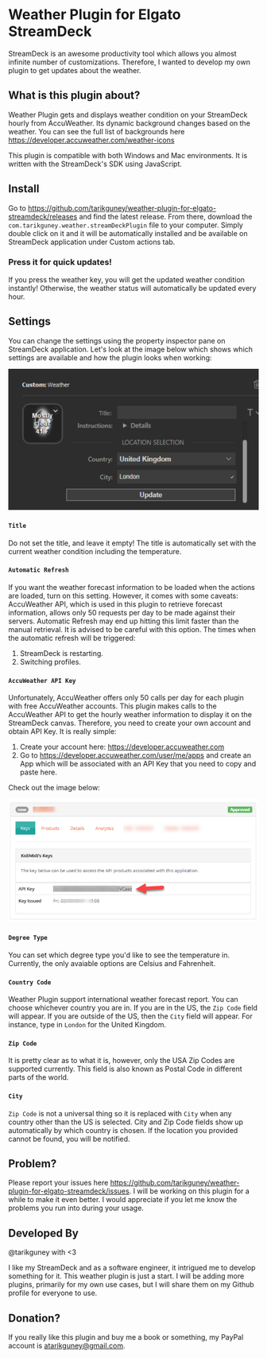 # Weather Plugin for Elgato StreamDeck

StreamDeck is an awesome productivity tool which allows you almost infinite number of customizations. Therefore, I wanted to develop my own plugin to get updates about the weather.

## What is this plugin about?

Weather Plugin gets and displays weather condition on your StreamDeck hourly from AccuWeather. Its dynamic background changes based on the weather. You can see the full list of backgrounds here https://developer.accuweather.com/weather-icons

This plugin is compatible with both Windows and Mac environments. It is written with the StreamDeck's SDK using JavaScript. 

## Install

Go to https://github.com/tarikguney/weather-plugin-for-elgato-streamdeck/releases and find the latest release. From there, download the `com.tarikguney.weather.streamDeckPlugin` file to your computer. Simply double click on it and it will be automatically installed and be available on StreamDeck application under Custom actions tab.

### Press it for quick updates!

If you press the weather key, you will get the updated weather condition instantly! Otherwise, the weather status will automatically be updated every hour. 

## Settings

You can change the settings using the property inspector pane on StreamDeck application. Let's look at the image below which shows which settings are available and how the plugin looks when working:

![weather-plugin](mainlook.png)

#### `Title`

Do not set the title, and leave it empty! The title is automatically set with the current weather condition including the temperature.

#### `Automatic Refresh`

If you want the weather forecast information to be loaded when the actions are loaded, turn on this setting. However, it comes with some caveats: AccuWeather API, which is used in this plugin to retrieve forecast information, allows only 50 requests per day to be made against their servers. Automatic Refresh may end up hitting this limit faster than the manual retrieval. It is advised to be careful with this option. The times when the automatic refresh will be triggered:

1. StreamDeck is restarting.
2. Switching profiles.

#### `AccuWeather API Key`

Unfortunately, AccuWeather offers only 50 calls per day for each plugin with free AccuWeather accounts. This plugin makes calls to the AccuWeather API to get the hourly weather information to display it on the StreamDeck canvas. Therefore, you need to create your own account and obtain API Key. It is really simple:

1. Create your account here: https://developer.accuweather.com
2. Go to https://developer.accuweather.com/user/me/apps and create an App which will be associated with an API Key that you need to copy and paste here.

Check out the image below:

![api-key-2](key-obtain.png)


#### `Degree Type`

You can set which degree type you'd like to see the temperature in. Currently, the only avaiable options are Celsius and Fahrenheit.

#### `Country Code`

Weather Plugin support international weather forecast report. You can choose whichever country you are in. If you are in the US, the `Zip Code` field will appear. If you are outside of the US, then the `City` field will appear. For instance, type in `London` for the United Kingdom.

#### `Zip Code`

It is pretty clear as to what it is, however, only the USA Zip Codes are supported currently. This field is also known as Postal Code in different parts of the world.

#### `City`

`Zip Code` is not a universal thing so it is replaced with `City` when any country other than the US is selected. City and Zip Code fields show up automatically by which country is chosen. If the location you provided cannot be found, you will be notified.


## Problem?

Please report your issues here https://github.com/tarikguney/weather-plugin-for-elgato-streamdeck/issues. I will be working on this plugin for a while to make it even better. I would appreciate if you let me know the problems you run into during your usage.

## Developed By

@tarikguney with <3

I like my StreamDeck and as a software engineer, it intrigued me to develop something for it. This weather plugin is just a start. I will be adding more plugins, primarily for my own use cases, but I will share them on my Github profile for everyone to use.

## Donation?
If you really like this plugin and buy me a book or something, my PayPal account is atarikguney@gmail.com. 
